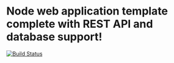 # Node web application template complete with REST API and database support!

[![Build Status](https://travis-ci.org/bradgarropy/nwa.svg?branch=dev)](https://travis-ci.org/bradgarropy/nwa)
